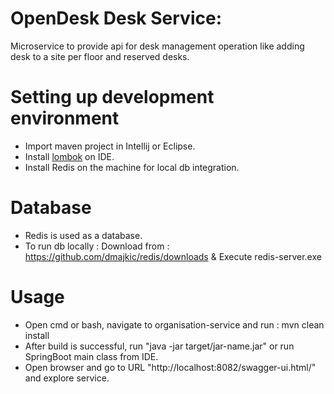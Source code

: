 # OpenDesk Desk Service:
Microservice to provide api for desk management operation like adding desk to a site per floor and reserved desks.

# Setting up development environment
- Import maven project in Intellij or Eclipse.
- Install [lombok](https://www.baeldung.com/lombok-ide)  on IDE.
- Install Redis on the machine for local db integration.

# Database
- Redis is used as a database.
- To run db locally : Download from : https://github.com/dmajkic/redis/downloads & Execute redis-server.exe

# Usage
- Open cmd or bash, navigate to organisation-service and run : mvn clean install
- After build is successful, run "java -jar target/jar-name.jar" or run SpringBoot main class from IDE.
- Open browser and go to URL "http://localhost:8082/swagger-ui.html/" and explore service.
